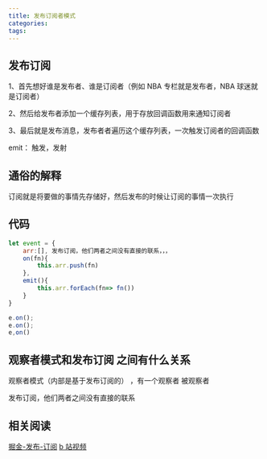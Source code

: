 ```yaml
---
title: 发布订阅者模式
categories:
tags:
---
```


## 发布订阅

1、首先想好谁是发布者、谁是订阅者（例如 NBA 专栏就是发布者，NBA 球迷就是订阅者）

2、然后给发布者添加一个缓存列表，用于存放回调函数用来通知订阅者

3、最后就是发布消息，发布者者遍历这个缓存列表，一次触发订阅者的回调函数

emit： 触发，发射

## 通俗的解释

订阅就是将要做的事情先存储好，然后发布的时候让订阅的事情一次执行

## 代码

```javascript
let event = {
    arr:[], 发布订阅，他们两者之间没有直接的联系，，，
    on(fn){
        this.arr.push(fn)
    },
    emit(){
        this.arr.forEach(fn=> fn())
    }
}

e.on();
e.on();
e,on()
```

## 观察者模式和发布订阅 之间有什么关系

观察者模式（内部是基于发布订阅的） ，有一个观察者 被观察者

发布订阅，他们两者之间没有直接的联系

## 相关阅读

[掘金-发布-订阅](https://juejin.im/post/6844903928413306887)
[b 站视频](https://www.bilibili.com/video/BV18C4y147t9?p=1)
